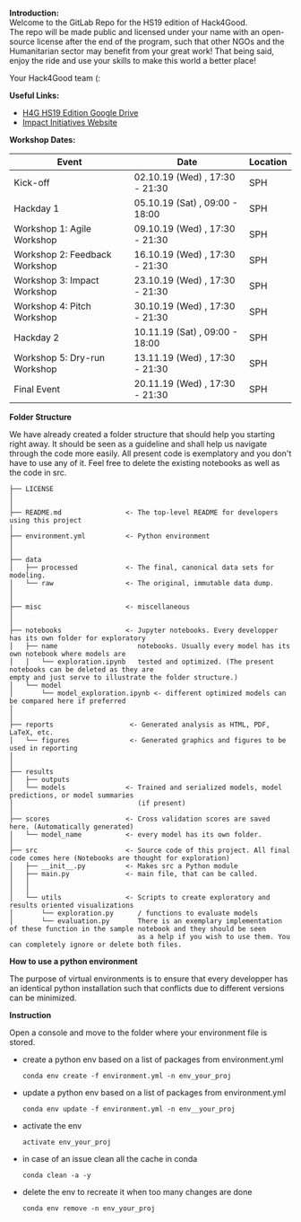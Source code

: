 **Introduction:**  
Welcome to the GitLab Repo for the HS19 edition of Hack4Good.  
The repo will be made public and licensed under your name with an open-source 
license after the end of the program, such that other NGOs and the Humanitarian
sector may benefit from your great work! That being said, enjoy the ride and use 
your skills to make this world a better place! 

Your Hack4Good team (:


**Useful Links:**
*  [H4G HS19 Edition Google Drive](https://drive.google.com/drive/u/0/folders/0ABpSrE_j2_nHUk9PVA)
*  [Impact Initiatives Website](https://www.impact-initiatives.org)

**Workshop Dates:**

| Event | Date | Location |
| ------ | ------ | ------ |
| Kick-off |  02.10.19 (Wed) , 17:30 - 21:30| SPH |
| Hackday 1 |  05.10.19 (Sat) , 09:00 - 18:00| SPH |
| Workshop 1: Agile Workshop |  09.10.19 (Wed) , 17:30 - 21:30| SPH |
| Workshop 2: Feedback Workshop |  16.10.19 (Wed) , 17:30 - 21:30| SPH |
| Workshop 3: Impact Workshop |  23.10.19 (Wed) , 17:30 - 21:30| SPH |
| Workshop 4: Pitch Workshop |  30.10.19 (Wed) , 17:30 - 21:30| SPH |
| Hackday 2 |  10.11.19 (Sat) , 09:00 - 18:00| SPH |
| Workshop 5: Dry-run Workshop |  13.11.19 (Wed) , 17:30 - 21:30| SPH |
| Final Event |  20.11.19 (Wed) , 17:30 - 21:30| SPH |

**Folder Structure**

We have already created a folder structure that should help you starting right away. It should be seen as a guideline and shall help us
navigate through the code more easily. All present code is exemplatory and you don't have to use any of it. Feel free to delete the existing notebooks as well as the code in src.


```
├── LICENSE
│
│
├── README.md                <- The top-level README for developers using this project
│
├── environment.yml          <- Python environment
│                               
│
├── data
│   ├── processed            <- The final, canonical data sets for modeling.
│   └── raw                  <- The original, immutable data dump.
│
│
├── misc                     <- miscellaneous
│
│
├── notebooks                <- Jupyter notebooks. Every developper has its own folder for exploratory
│   ├── name                    notebooks. Usually every model has its own notebook where models are
│   │   └── exploration.ipynb   tested and optimized. (The present notebooks can be deleted as they are                                      empty and just serve to illustrate the folder structure.)
│   └── model
│       └── model_exploration.ipynb <- different optimized models can be compared here if preferred    
│
│
├── reports                   <- Generated analysis as HTML, PDF, LaTeX, etc.
│   └── figures               <- Generated graphics and figures to be used in reporting
│
│
├── results
│   ├── outputs
│   └── models               <- Trained and serialized models, model predictions, or model summaries
│                               (if present)
│
├── scores                   <- Cross validation scores are saved here. (Automatically generated)
│   └── model_name           <- every model has its own folder. 
│
├── src                      <- Source code of this project. All final code comes here (Notebooks are thought for exploration)
│   ├── __init__.py          <- Makes src a Python module
│   ├── main.py              <- main file, that can be called.
│   │
│   │
│   └── utils                <- Scripts to create exploratory and results oriented visualizations
│       └── exploration.py      / functions to evaluate models
│       └── evaluation.py       There is an exemplary implementation of these function in the sample notebook and they should be seen
                                as a help if you wish to use them. You can completely ignore or delete both files.
```

**How to use a python environment**

The purpose of virtual environments is to ensure that every developper has an identical python installation such that conflicts due to different versions can be minimized.

**Instruction**

Open a console and move to the folder where your environment file is stored.

* create a python env based on a list of packages from environment.yml

  ```conda env create -f environment.yml -n env_your_proj```

* update a python env based on a list of packages from environment.yml

  ```conda env update -f environment.yml -n env__your_proj```

* activate the env  

  ```activate env_your_proj```
  
* in case of an issue clean all the cache in conda

   ```conda clean -a -y```

* delete the env to recreate it when too many changes are done  

  ```conda env remove -n env_your_proj```
